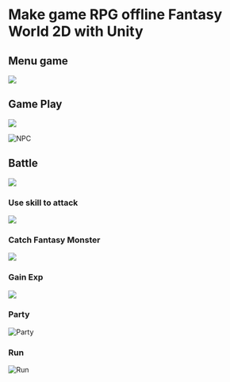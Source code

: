 # Make game RPG offline Fantasy World 2D with Unity

## Menu game
![](https://user-images.githubusercontent.com/43629222/117634988-a7ef4f80-b1a9-11eb-88ed-aa5254f42c8d.png)

## Game Play
![](https://user-images.githubusercontent.com/43629222/117635358-ee44ae80-b1a9-11eb-9874-2b1d873acf2b.png)

![NPC](https://user-images.githubusercontent.com/43629222/117636327-e46f7b00-b1aa-11eb-92ba-49199331f2d9.png)

## Battle
![](https://user-images.githubusercontent.com/43629222/117635590-2815b500-b1aa-11eb-9e03-0ff6d8df2e82.png)

### Use skill to attack
![](https://user-images.githubusercontent.com/43629222/117635635-32d04a00-b1aa-11eb-9e0f-8f6aba2ca5ee.png)

### Catch Fantasy Monster
![](https://user-images.githubusercontent.com/43629222/117635900-7e82f380-b1aa-11eb-9b63-4053956d94bc.png)

### Gain Exp
![](https://user-images.githubusercontent.com/43629222/117635951-893d8880-b1aa-11eb-8a92-d0545328c7c7.png)

### Party
![Party](https://user-images.githubusercontent.com/43629222/117636153-bbe78100-b1aa-11eb-9eb2-c3f2e529d78f.png)

### Run
![Run](https://user-images.githubusercontent.com/43629222/117636701-47611200-b1ab-11eb-86b1-58642ac45e6d.png)
